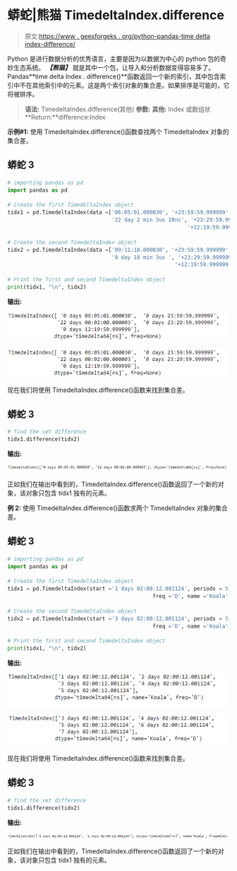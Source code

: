 # 蟒蛇|熊猫 TimedeltaIndex.difference

> 原文:[https://www . geesforgeks . org/python-pandas-time delta index-difference/](https://www.geeksforgeeks.org/python-pandas-timedeltaindex-difference/)

Python 是进行数据分析的优秀语言，主要是因为以数据为中心的 python 包的奇妙生态系统。 ***【熊猫】*** 就是其中一个包，让导入和分析数据变得容易多了。
Pandas**time delta Index . difference()**函数返回一个新的索引，其中包含索引中不在其他索引中的元素。这是两个索引对象的集合差。如果排序是可能的，它将被排序。

> **语法:** TimedeltaIndex.difference(其他)
> **参数:**
> **其他:** Index 或数组状
> **Return:**difference:Index

**示例#1:** 使用 TimedeltaIndex.difference()函数查找两个 TimedeltaIndex 对象的集合差。

## 蟒蛇 3

```py
# importing pandas as pd
import pandas as pd

# Create the first TimedeltaIndex object
tidx1 = pd.TimedeltaIndex(data =['06:05:01.000030', '+23:59:59.999999',
                                 '22 day 2 min 3us 10ns', '+23:29:59.999999',
                                                         '+12:19:59.999999'])

# Create the second TimedeltaIndex object
tidx2 = pd.TimedeltaIndex(data =['09:11:18.000030', '+23:59:59.999999',
                                 '9 day 18 min 3us ', '+23:29:59.999999',
                                                     '+12:19:59.999999'])

# Print the first and second TimedeltaIndex object
print(tidx1, "\n", tidx2)
```

**输出:**

![](img/708240dfe9aedf867ac5c12c98b02393.png)

![](img/6f6cc0167371df9ee775333327837506.png)

现在我们将使用 TimedeltaIndex.difference()函数来找到集合差。

## 蟒蛇 3

```py
# find the set difference
tidx1.difference(tidx2)
```

**输出:**

![](img/9f714c4938ee67201ba5926f63de77b9.png)

正如我们在输出中看到的，TimedeltaIndex.difference()函数返回了一个新的对象，该对象只包含 tidx1 独有的元素。

**例 2:** 使用 TimedeltaIndex.difference()函数求两个 TimedeltaIndex 对象的集合差。

## 蟒蛇 3

```py
# importing pandas as pd
import pandas as pd

# Create the first TimedeltaIndex object
tidx1 = pd.TimedeltaIndex(start ='1 days 02:00:12.001124', periods = 5,
                                              freq ='D', name ='Koala')

# Create the second TimedeltaIndex object
tidx2 = pd.TimedeltaIndex(start ='3 days 02:00:12.001124', periods = 5,
                                              freq ='D', name ='Koala')

# Print the first and second TimedeltaIndex object
print(tidx1, "\n", tidx2)
```

**输出:**

![](img/4b1498214e3c6e8c3ca75b1dc780223c.png)

![](img/6a341c39cdcb2a0d568cc9cae555ccaf.png)

现在我们将使用 TimedeltaIndex.difference()函数来找到集合差。

## 蟒蛇 3

```py
# find the set difference
tidx1.difference(tidx2)
```

**输出:**

![](img/0b624b8a2d68043ec75573551a9168c5.png)

正如我们在输出中看到的，TimedeltaIndex.difference()函数返回了一个新的对象，该对象只包含 tidx1 独有的元素。